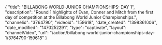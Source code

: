 {
    "title": "BILLABONG WORLD JUNIOR CHAMPIONSHIPS: DAY 1",
    "description": "Round 1 highlights of Evan, Conner and Mitch from the first day of competition at the Billabong World Junior Championships.",
    "channelid": "3764790",
    "videoid": "159618",
    "date_created": "1398361006",
    "date_modified": "1470252291",
    "type": "captivate",
    "layout": "channelVideo",
    "url": "\/action\/billabong-world-junior-championships-day-1\/3764790-159618"
}